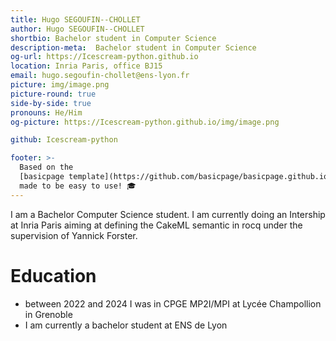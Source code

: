```yaml
---
title: Hugo SEGOUFIN--CHOLLET
author: Hugo SEGOUFIN--CHOLLET
shortbio: Bachelor student in Computer Science
description-meta:  Bachelor student in Computer Science
og-url: https://Icescream-python.github.io
location: Inria Paris, office BJ15
email: hugo.segoufin-chollet@ens-lyon.fr
picture: img/image.png
picture-round: true
side-by-side: true
pronouns: He/Him
og-picture: https://Icescream-python.github.io/img/image.png

github: Icescream-python

footer: >-
  Based on the
  [basicpage template](https://github.com/basicpage/basicpage.github.io),
  made to be easy to use! 🎓
---
```


I am a Bachelor Computer Science student. I am currently doing an Intership at Inria Paris aiming at defining the CakeML semantic in rocq under the supervision of Yannick Forster.


# Education

- between 2022 and 2024 I was in CPGE MP2I/MPI at Lycée Champollion in Grenoble
- I am currently a bachelor student at ENS de Lyon
